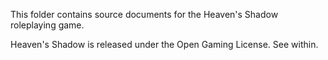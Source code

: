 This folder contains source documents for the Heaven's Shadow roleplaying game.

Heaven's Shadow is released under the Open Gaming License. See within.
